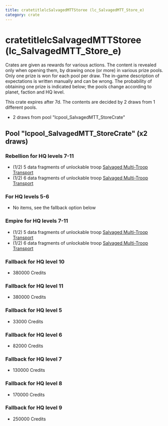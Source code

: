 ```yaml
---
title: cratetitlelcSalvagedMTTStoree (lc_SalvagedMTT_Store_e)
category: crate
---
```


# cratetitlelcSalvagedMTTStoree (lc_SalvagedMTT_Store_e)

Crates are given as rewards for various actions. The content is revealed only when opening them, by drawing once (or more) in various prize pools. Only one prize is won for each pool per draw. The in-game description of expectations is written manually and can be wrong. The probability of obtaining one prize is indicated below; the pools change according to planet, faction and HQ level.

This crate expires after 7d. The contents are decided by 2 draws from 1 different pools.
  * 2 draws from pool "lcpool_SalvagedMTT_StoreCrate"

## Pool "lcpool_SalvagedMTT_StoreCrate" (x2 draws)

### Rebellion for HQ levels 7-11

  * (1/2) 5 data fragments of unlockable troop [Salvaged Multi-Troop Transport](RebelAlphaVehicle)
  * (1/2) 6 data fragments of unlockable troop [Salvaged Multi-Troop Transport](RebelAlphaVehicle)

### For HQ levels 5-6

  * No items, see the fallback option below

### Empire for HQ levels 7-11

  * (1/2) 5 data fragments of unlockable troop [Salvaged Multi-Troop Transport](EmpireAlphaVehicle)
  * (1/2) 6 data fragments of unlockable troop [Salvaged Multi-Troop Transport](EmpireAlphaVehicle)

### Fallback for HQ level 10

  * 380000 Credits

### Fallback for HQ level 11

  * 380000 Credits

### Fallback for HQ level 5

  * 33000 Credits

### Fallback for HQ level 6

  * 82000 Credits

### Fallback for HQ level 7

  * 130000 Credits

### Fallback for HQ level 8

  * 170000 Credits

### Fallback for HQ level 9

  * 250000 Credits